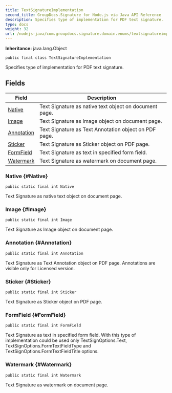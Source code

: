 ```yaml
---
title: TextSignatureImplementation
second_title: GroupDocs.Signature for Node.js via Java API Reference
description: Specifies type of implementation for PDF text signature.
type: docs
weight: 32
url: /nodejs-java/com.groupdocs.signature.domain.enums/textsignatureimplementation/
---
```

**Inheritance:**
java.lang.Object
```
public final class TextSignatureImplementation
```

Specifies type of implementation for PDF text signature.
## Fields

| Field | Description |
| --- | --- |
| [Native](#Native) | Text Signature as native text object on document page. |
| [Image](#Image) | Text Signature as Image object on document page. |
| [Annotation](#Annotation) | Text Signature as Text Annotation object on PDF page. |
| [Sticker](#Sticker) | Text Signature as Sticker object on PDF page. |
| [FormField](#FormField) | Text Signature as text in specified form field. |
| [Watermark](#Watermark) | Text Signature as watermark on document page. |
### Native {#Native}
```
public static final int Native
```


Text Signature as native text object on document page.

### Image {#Image}
```
public static final int Image
```


Text Signature as Image object on document page.

### Annotation {#Annotation}
```
public static final int Annotation
```


Text Signature as Text Annotation object on PDF page. Annotations are visible only for Licensed version.

### Sticker {#Sticker}
```
public static final int Sticker
```


Text Signature as Sticker object on PDF page.

### FormField {#FormField}
```
public static final int FormField
```


Text Signature as text in specified form field. With this type of implementation could be used only TextSignOptions.Text, TextSignOptions.FormTextFieldType and TextSignOptions.FormTextFieldTitle options.

### Watermark {#Watermark}
```
public static final int Watermark
```


Text Signature as watermark on document page.

